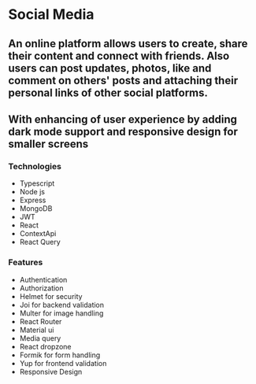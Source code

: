 # Social Media  
## An online platform allows users to create, share their content and connect with friends. Also users can post updates, photos, like and comment on others' posts and attaching their personal links of other social platforms.

## With enhancing of user experience by adding dark mode support and responsive design for smaller screens

### Technologies

- Typescript
- Node js
- Express
- MongoDB
- JWT
- React
- ContextApi
- React Query

### Features

- Authentication
- Authorization
- Helmet for security
- Joi for backend validation
- Multer for image handling
- React Router
- Material ui
- Media query
- React dropzone
- Formik for form handling
- Yup for frontend validation
- Responsive Design